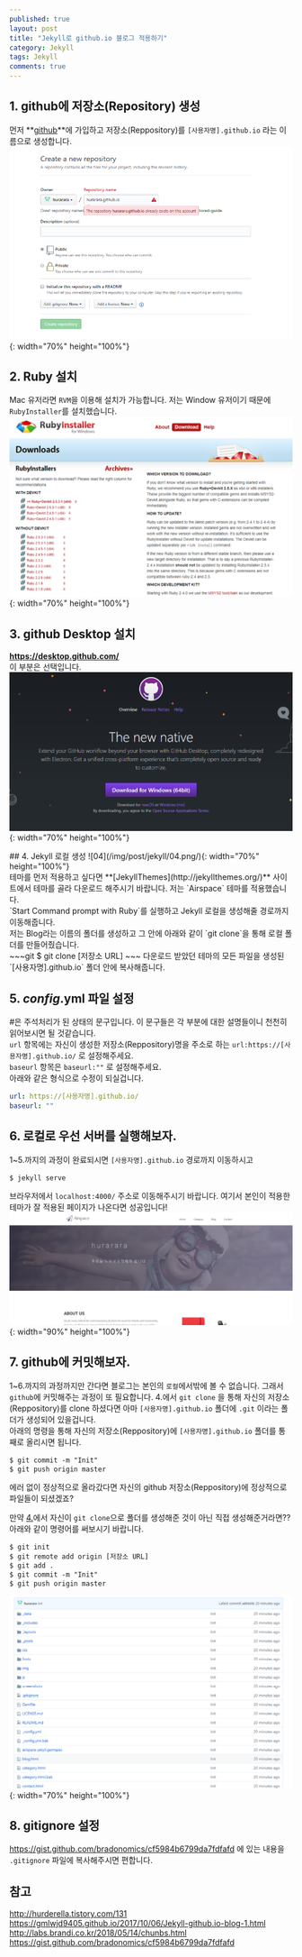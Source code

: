 ```yaml
---
published: true
layout: post
title: "Jekyll로 github.io 블로그 적용하기"
category: Jekyll
tags: Jekyll
comments: true
---
```


## 1. github에 저장소(Repository) 생성
먼저 **[github](https://github.com/)**에 가입하고 저장소(Reppository)를 `[사용자명].github.io` 라는 이름으로 생성합니다.
![01](/img/post/jekyll/01.png/){: width="70%" height="100%"}

## 2. Ruby 설치
Mac 유저라면 `RVM`을 이용해 설치가 가능합니다.
저는 Window 유저이기 때문에 `RubyInstaller`를 설치했습니다.
![02](/img/post/jekyll/02.png/){: width="70%" height="100%"}

## 3. github Desktop 설치
**<https://desktop.github.com/>** <br/>
이 부분은 선택입니다. <br/>
![03](/img/post/jekyll/03.png/){: width="70%" height="100%"}

<a id="4"/>
## 4. Jekyll 로컬 생성
![04](/img/post/jekyll/04.png/){: width="70%" height="100%"} <br/>
테마를 먼저 적용하고 싶다면 **[JekyllThemes](http://jekyllthemes.org/)** 사이트에서 테마를 골라 다운로드 해주시기 바랍니다. 저는 `Airspace` 테마를 적용했습니다.<br/>
`Start Command prompt with Ruby`를 실행하고 Jekyll 로컬을 생성해줄 경로까지 이동해줍니다. <br/>
저는 Blog라는 이름의 폴더를 생성하고 그 안에 아래와 같이 `git clone`을 통해 로컬 폴더를 만들어줬습니다. <br/>
~~~git
$ git clone [저장소 URL]
~~~
다운로드 받았던 테마의 모든 파일을 생성된 `[사용자명].github.io` 폴더 안에 복사해줍니다. <br/>

## 5. _config_.yml 파일 설정
#은 주석처리가 된 상태의 문구입니다. 이 문구들은 각 부분에 대한 설명들이니 천천히 읽어보시면 될 것같습니다.<br/>
`url` 항목에는 자신이 생성한 저장소(Reppository)명을 주소로 하는 `url:https://[사용자명].github.io/` 로 설정해주세요. <br/>
`baseurl` 항목은 `baseurl:""` 로 설정해주세요. <br/>
아래와 같은 형식으로 수정이 되실겁니다.
~~~yml
url: https://[사용자명].github.io/
baseurl: ""
~~~

## 6. 로컬로 우선 서버를 실행해보자.
1~5.까지의 과정이 완료되시면 `[사용자명].github.io` 경로까지 이동하시고
~~~ruby
$ jekyll serve
~~~
브라우저에서 `localhost:4000/` 주소로 이동해주시기 바랍니다. 여기서 본인이 적용한 테마가 잘 적용된 페이지가 나온다면 성공입니다!
![06](/img/post/jekyll/06.png/){: width="90%" height="100%"}

## 7. github에 커밋해보자.
1~6.까지의 과정까지만 간다면 블로그는 본인의 `로컬`에서밖에 볼 수 없습니다. 그래서 `github`에 커밋해주는 과정이 또 필요합니다.
4.에서 `git clone` 을 통해 자신의 저장소(Reppository)를 clone 하셨다면 아마 `[사용자명].github.io` 폴더에 `.git` 이라는 폴더가 생성되어 있을겁니다. <br/>
아래의 명령을 통해 자신의 저장소(Reppository)에 `[사용자명].github.io` 폴더를 통째로 올리시면 됩니다.
~~~git
$ git commit -m "Init"
$ git push origin master
~~~
에러 없이 정상적으로 올라갔다면 자신의 github 저장소(Reppository)에 정상적으로 파일들이 되셨겠죠?

만약 [4.](#4)에서 자신이 `git clone`으로 폴더를 생성해준 것이 아닌 직접 생성해준거라면?? <br/>
아래와 같이 명령어를 써보시기 바랍니다.
~~~git
$ git init
$ git remote add origin [저장소 URL]
$ git add .
$ git commit -m "Init"
$ git push origin master
~~~
![07](/img/post/jekyll/07.png/){: width="70%" height="100%"}

## 8. gitignore 설정
<https://gist.github.com/bradonomics/cf5984b6799da7fdfafd> 에 있는 내용을 `.gitignore` 파일에 복사해주시면 편합니다.

## 참고
<http://hurderella.tistory.com/131> <br/>
<https://gmlwjd9405.github.io/2017/10/06/Jekyll-github.io-blog-1.html> <br/>
<http://labs.brandi.co.kr/2018/05/14/chunbs.html> <br/>
<https://gist.github.com/bradonomics/cf5984b6799da7fdfafd> <br/>